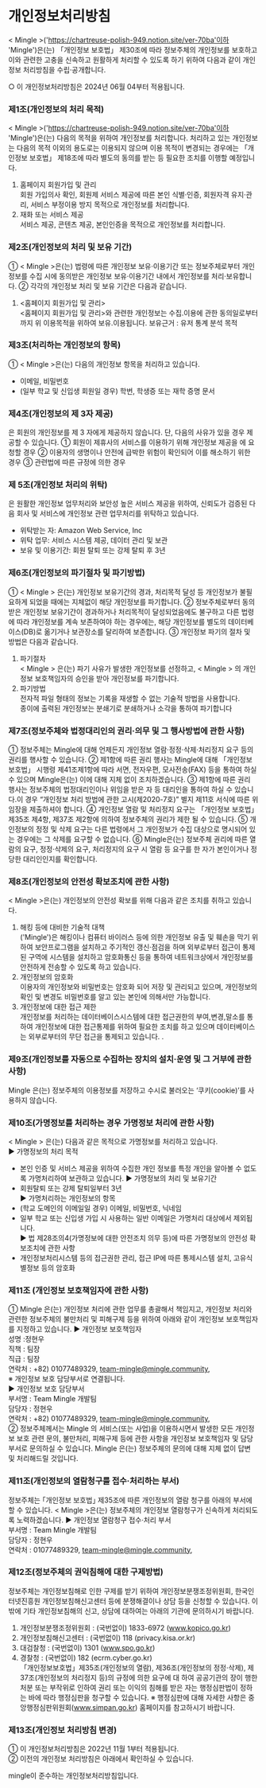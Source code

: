 # 개인정보처리방침					
					
					
< Mingle >('https://chartreuse-polish-949.notion.site/ver-70ba'이하 'Mingle')은(는) 「개인정보 보호법」 제30조에 따라 정보주체의 개인정보를 보호하고 이와 관련한 고충을 신속하고 원활하게 처리할 수 있도록 하기 위하여 다음과 같이 개인정보 처리방침을 수립·공개합니다.
					
○ 이 개인정보처리방침은 2024년 06월 04부터 적용됩니다.		
					
					
### 제1조(개인정보의 처리 목적) 
< Mingle >('https://chartreuse-polish-949.notion.site/ver-70ba'이하 'Mingle')은(는) 다음의 목적을 위하여 개인정보를 처리합니다. 처리하고 있는 개인정보는 다음의 목적 이외의 용도로는 이용되지 않으며 이용 목적이 변경되는 경우에는 「개인정보 보호법」 제18조에 따라 별도의 동의를 받는 등 필요한 조치를 이행할 예정입니다.
1. 홈페이지 회원가입 및 관리				
회원 가입의사 확인, 회원제 서비스 제공에 따른 본인 식별·인증, 회원자격 유지·관리, 서비스 부정이용 방지 목적으로 개인정보를 처리합니다.
2. 재화 또는 서비스 제공					
서비스 제공, 콘텐츠 제공, 본인인증을 목적으로 개인정보를 처리합니다.	

### 제2조(개인정보의 처리 및 보유 기간)				
① < Mingle >은(는) 법령에 따른 개인정보 보유·이용기간 또는 정보주체로부터 개인정보를 수집 시에 동의받은 개인정보 보유·이용기간 내에서 개인정보를 처리·보유합니다.
② 각각의 개인정보 처리 및 보유 기간은 다음과 같습니다.		
1.	<홈페이지 회원가입 및 관리>					
<홈페이지 회원가입 및 관리>와 관련한 개인정보는 수집.이용에 관한 동의일로부터까지 위 이용목적을 위하여 보유.이용됩니다.
보유근거 : 유저 통계 분석 목적				
					
					
### 제3조(처리하는 개인정보의 항목) 				
①	 < Mingle >은(는) 다음의 개인정보 항목을 처리하고 있습니다.		
-	이메일, 비밀번호
-	(일부 학교 및 신입생 회원일 경우) 학번, 학생증 또는 재학 증명 문서 			
					
### 제4조(개인정보의 제 3자 제공)
<Mingle>은 회원의 개인정보를 제 3 자에게 제공하지 않습니다. 단, 다음의 사유가 있을 경우 제공할 수 있습니다. 
① 회원이 제휴사의 서비스를 이용하기 위해 개인정보 제공을 <Mingle>에 요청할 경우
②  이용자의 생명이나 안전에 급박한 위험이 확인되어 이를 해소하기 위한 경우
③  관련법에 따른 규정에 의한 경우

### 제 5조(개인정보 처리의 위탁)
 <Mingle>은 원활한 개인정보 업무처리와 보안성 높은 서비스 제공을 위하여, 신뢰도가 검증된 다음 회사 및 서비스에 개인정보 관련 업무처리를 위탁하고 있습니다.
-	위탁받는 자: Amazon Web Service, Inc
-	위탁 업무: 서비스 시스템 제공, 데이터 관리 및 보관
-	보유 및 이용기간: 회원 탈퇴 또는 강제 탈퇴 후 3년

### 제6조(개인정보의 파기절차 및 파기방법)				
① < Mingle > 은(는) 개인정보 보유기간의 경과, 처리목적 달성 등 개인정보가 불필요하게 되었을 때에는 지체없이 해당 개인정보를 파기합니다.
② 정보주체로부터 동의받은 개인정보 보유기간이 경과하거나 처리목적이 달성되었음에도 불구하고 다른 법령에 따라 개인정보를 계속 보존하여야 하는 경우에는, 해당 개인정보를 별도의 데이터베이스(DB)로 옮기거나 보관장소를 달리하여 보존합니다.
③ 개인정보 파기의 절차 및 방법은 다음과 같습니다.			
1. 파기절차					
< Mingle > 은(는) 파기 사유가 발생한 개인정보를 선정하고, < Mingle > 의 개인정보 보호책임자의 승인을 받아 개인정보를 파기합니다.
2. 파기방법					
전자적 파일 형태의 정보는 기록을 재생할 수 없는 기술적 방법을 사용합니다.	
종이에 출력된 개인정보는 분쇄기로 분쇄하거나 소각을 통하여 파기합니다	

### 제7조(정보주체와 법정대리인의 권리·의무 및 그 행사방법에 관한 사항)		
① 정보주체는 Mingle에 대해 언제든지 개인정보 열람·정정·삭제·처리정지 요구 등의 권리를 행사할 수 있습니다.
② 제1항에 따른 권리 행사는 Mingle에 대해 「개인정보 보호법」 시행령 제41조제1항에 따라 서면, 전자우편, 모사전송(FAX) 등을 통하여 하실 수 있으며 Mingle은(는) 이에 대해 지체 없이 조치하겠습니다.
③ 제1항에 따른 권리 행사는 정보주체의 법정대리인이나 위임을 받은 자 등 대리인을 통하여 하실 수 있습니다.이 경우 “개인정보 처리 방법에 관한 고시(제2020-7호)” 별지 제11호 서식에 따른 위임장을 제출하셔야 합니다.
④ 개인정보 열람 및 처리정지 요구는 「개인정보 보호법」 제35조 제4항, 제37조 제2항에 의하여 정보주체의 권리가 제한 될 수 있습니다.
⑤ 개인정보의 정정 및 삭제 요구는 다른 법령에서 그 개인정보가 수집 대상으로 명시되어 있는 경우에는 그 삭제를 요구할 수 없습니다.
⑥ Mingle은(는) 정보주체 권리에 따른 열람의 요구, 정정·삭제의 요구, 처리정지의 요구 시 열람 등 요구를 한 자가 본인이거나 정당한 대리인인지를 확인합니다.

### 제8조(개인정보의 안전성 확보조치에 관한 사항)			
< Mingle >은(는) 개인정보의 안전성 확보를 위해 다음과 같은 조치를 취하고 있습니다.	
1. 해킹 등에 대비한 기술적 대책				
<Mingle>('Mingle')은 해킹이나 컴퓨터 바이러스 등에 의한 개인정보 유출 및 훼손을 막기 위하여 보안프로그램을 설치하고 주기적인 갱신·점검을 하며 외부로부터 접근이 통제된 구역에 시스템을 설치하고 암호화통신 등을 통하여 네트워크상에서 개인정보를 안전하게 전송할 수 있도록 하고 있습니다.
2. 개인정보의 암호화					
이용자의 개인정보와 비밀번호는 암호화 되어 저장 및 관리되고 있으며, 개인정보의 확인 및 변경도 비밀번호를 알고 있는 본인에 의해서만 가능합니다.
3. 개인정보에 대한 접근 제한				
개인정보를 처리하는 데이터베이스시스템에 대한 접근권한의 부여,변경,말소를 통하여 개인정보에 대한 접근통제를 위하여 필요한 조치를 하고 있으며 데이터베이스는  외부로부터의 무단 접근을 통제되고 있습니다. .

### 제9조(개인정보를 자동으로 수집하는 장치의 설치·운영 및 그 거부에 관한 사항)	
Mingle 은(는) 정보주체의 이용정보를 저장하고 수시로 불러오는 ‘쿠키(cookie)’를 사용하지 않습니다.

### 제10조(가명정보를 처리하는 경우 가명정보 처리에 관한 사항)		
< Mingle > 은(는) 다음과 같은 목적으로 가명정보를 처리하고 있습니다.		
▶ 가명정보의 처리 목적					
- 본인 인증 및 서비스 제공을 위하여 수집한 개인 정보를 특정 개인을 알아볼 수 없도록 가명처리하여 보관하고 있습니다.
▶ 가명정보의 처리 및 보유기간				
- 회원탈퇴 또는 강제 탈퇴일부터 3년				
▶ 가명처리하는 개인정보의 항목				
- (학교 도메인의 이메일일 경우) 이메일, 비밀번호, 닉네임
- 일부 학교 또는 신입생 가입 시 사용하는 일반 이메일은 가명처리 대상에서 제외됩니다.				
▶ 법 제28조의4(가명정보에 대한 안전조치 의무 등)에 따른 가명정보의 안전성 확보조치에 관한 사항
- 개인정보처리시스템 등의 접근권한 관리, 접근 IP에 따른 통제시스템 설치, 고유식별정보 등의
암호화					

### 제11조 (개인정보 보호책임자에 관한 사항) 			
① Mingle 은(는) 개인정보 처리에 관한 업무를 총괄해서 책임지고, 개인정보 처리와 관련한 정보주체의 불만처리 및 피해구제 등을 위하여 아래와 같이 개인정보 보호책임자를 지정하고 있습니다.
▶ 개인정보 보호책임자					
성명 :정현우					
직책 : 팀장					
직급 : 팀장					
연락처 : +82) 01077489329, team-mingle@mingle.community,			
※ 개인정보 보호 담당부서로 연결됩니다.			
▶ 개인정보 보호 담당부서				
부서명 : Team Mingle 개발팀					
담당자 : 정현우					
연락처 : +82) 01077489329, team-mingle@mingle.community,		
② 정보주체께서는 Mingle 의 서비스(또는 사업)을 이용하시면서 발생한 모든 개인정보 보호 관련 문의, 불만처리, 피해구제 등에 관한 사항을 개인정보 보호책임자 및 담당부서로 문의하실 수 있습니다. Mingle 은(는) 정보주체의 문의에 대해 지체 없이 답변 및 처리해드릴 것입니다.

### 제11조(개인정보의 열람청구를 접수·처리하는 부서)			
정보주체는 ｢개인정보 보호법｣ 제35조에 따른 개인정보의 열람 청구를 아래의 부서에 할 수 있습니다.
< Mingle >은(는) 정보주체의 개인정보 열람청구가 신속하게 처리되도록 노력하겠습니다. 
▶ 개인정보 열람청구 접수·처리 부서				
부서명 : Team Mingle 개발팀					
담당자 : 정현우					
연락처 : 01077489329, team-mingle@mingle.community,		

### 제12조(정보주체의 권익침해에 대한 구제방법)			
정보주체는 개인정보침해로 인한 구제를 받기 위하여 개인정보분쟁조정위원회, 한국인터넷진흥원 개인정보침해신고센터 등에 분쟁해결이나 상담 등을 신청할 수 있습니다. 이 밖에 기타 개인정보침해의 신고, 상담에 대하여는 아래의 기관에 문의하시기 바랍니다.
1. 개인정보분쟁조정위원회 : (국번없이) 1833-6972 (www.kopico.go.kr)		
2. 개인정보침해신고센터 : (국번없이) 118 (privacy.kisa.or.kr)		
3. 대검찰청 : (국번없이) 1301 (www.spo.go.kr)			
4. 경찰청 : (국번없이) 182 (ecrm.cyber.go.kr)			
「개인정보보호법」제35조(개인정보의 열람), 제36조(개인정보의 정정·삭제), 제37조(개인정보의 처리정지 등)의 규정에 의한 요구에 대 하여 공공기관의 장이 행한 처분 또는 부작위로 인하여 권리 또는 이익의 침해를 받은 자는 행정심판법이 정하는 바에 따라 행정심판을 청구할 수 있습니다.
※ 행정심판에 대해 자세한 사항은 중앙행정심판위원회(www.simpan.go.kr) 홈페이지를 참고하시기 바랍니다.

### 제13조(개인정보 처리방침 변경)				
① 이 개인정보처리방침은 2022년 11월 1부터 적용됩니다.		
② 이전의 개인정보 처리방침은 아래에서 확인하실 수 있습니다.		


mingle이 준수하는 개인정보처리방침입니다. 
